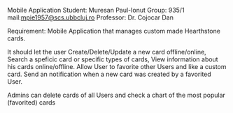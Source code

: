 Mobile Application Student: Muresan Paul-Ionut Group: 935/1 mail:mpie1957@scs.ubbcluj.ro Professor: Dr. Cojocar Dan

Requirement:
Mobile Application that manages custom made Hearthstone cards.

It should let the user Create/Delete/Update a new card offline/online, Search a speficic card or specific types of cards, View information about his cards online/offline. Allow User to favorite other Users and like a custom card. Send an notification when a new card was created by a favorited User.

Admins can delete cards of all Users and check a chart of the most popular (favorited) cards
